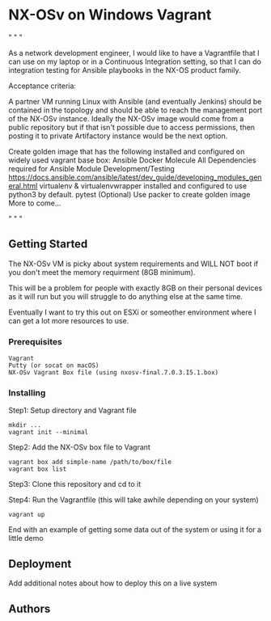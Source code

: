 # NX-OSv on Windows Vagrant 
" " "

As a network development engineer, I would like to have a Vagrantfile that I can use on my laptop or in a Continuous Integration setting, so that I can do integration testing for Ansible playbooks in the NX-OS product family.

Acceptance criteria:

A partner VM running Linux with Ansible (and eventually Jenkins) should be contained in the topology and should be able to reach the management port of the NX-OSv instance.
Ideally the NX-OSv image would come from a public repository but if that isn't possible due to access permissions, then posting it to  private Artifactory instance would be the next option.

Create golden image that has the following installed and configured on widely used vagrant base box:
Ansible
Docker
Molecule
All Dependencies required for Ansible Module Development/Testing
https://docs.ansible.com/ansible/latest/dev_guide/developing_modules_general.html
virtualenv & virtualenvwrapper installed and configured to use python3 by default.
pytest
(Optional) Use packer to create golden image
More to come...

" " "

## Getting Started

The NX-OSv VM is picky about system requirements and WILL NOT boot if you don't meet the memory requirment (8GB minimum). 

This will be a problem for people with exactly 8GB on their personal devices as it will run but you will struggle to do anything else at the same time. 

Eventually I want to try this out on ESXi or someother environment where I can get a lot more resources to use.

### Prerequisites

```
Vagrant 
Putty (or socat on macOS)
NX-OSv Vagrant Box file (using nxosv-final.7.0.3.I5.1.box)
```

### Installing
Step1: Setup directory and Vagrant file
```
mkdir ...
vagrant init --minimal
```
Step2: Add the NX-OSv box file to Vagrant 
```
vagrant box add simple-name /path/to/box/file
vagrant box list  
```
Step3: Clone this repository and cd to it

Step4: Run the Vagrantfile (this will take awhile depending on your system)
```
vagrant up
```

End with an example of getting some data out of the system or using it for a little demo



## Deployment

Add additional notes about how to deploy this on a live system


## Authors


